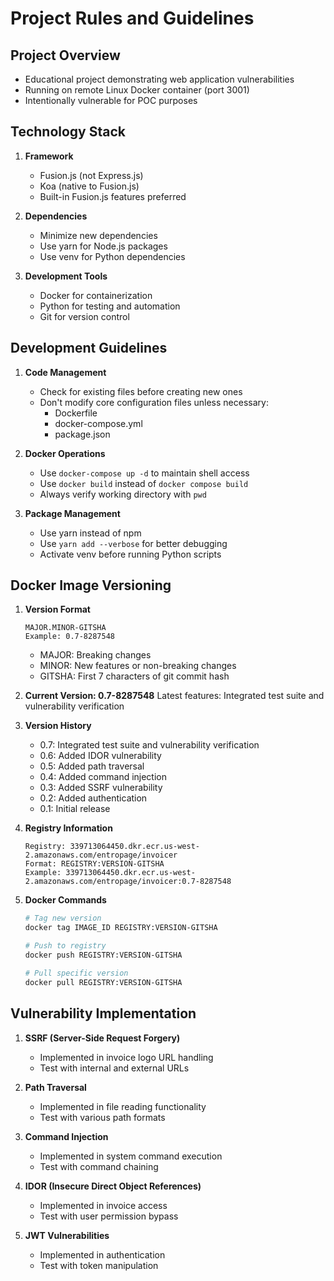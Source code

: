 # Project Rules and Guidelines

## Project Overview
- Educational project demonstrating web application vulnerabilities
- Running on remote Linux Docker container (port 3001)
- Intentionally vulnerable for POC purposes

## Technology Stack
1. **Framework**
   - Fusion.js (not Express.js)
   - Koa (native to Fusion.js)
   - Built-in Fusion.js features preferred

2. **Dependencies**
   - Minimize new dependencies
   - Use yarn for Node.js packages
   - Use venv for Python dependencies

3. **Development Tools**
   - Docker for containerization
   - Python for testing and automation
   - Git for version control

## Development Guidelines

1. **Code Management**
   - Check for existing files before creating new ones
   - Don't modify core configuration files unless necessary:
     * Dockerfile
     * docker-compose.yml
     * package.json

2. **Docker Operations**
   - Use `docker-compose up -d` to maintain shell access
   - Use `docker build` instead of `docker compose build`
   - Always verify working directory with `pwd`

3. **Package Management**
   - Use yarn instead of npm
   - Use `yarn add --verbose` for better debugging
   - Activate venv before running Python scripts

## Docker Image Versioning

1. **Version Format**
   ```
   MAJOR.MINOR-GITSHA
   Example: 0.7-8287548
   ```
   - MAJOR: Breaking changes
   - MINOR: New features or non-breaking changes
   - GITSHA: First 7 characters of git commit hash

2. **Current Version: 0.7-8287548**
   Latest features: Integrated test suite and vulnerability verification

3. **Version History**
   - 0.7: Integrated test suite and vulnerability verification
   - 0.6: Added IDOR vulnerability
   - 0.5: Added path traversal
   - 0.4: Added command injection
   - 0.3: Added SSRF vulnerability
   - 0.2: Added authentication
   - 0.1: Initial release

4. **Registry Information**
   ```
   Registry: 339713064450.dkr.ecr.us-west-2.amazonaws.com/entropage/invoicer
   Format: REGISTRY:VERSION-GITSHA
   Example: 339713064450.dkr.ecr.us-west-2.amazonaws.com/entropage/invoicer:0.7-8287548
   ```

5. **Docker Commands**
   ```bash
   # Tag new version
   docker tag IMAGE_ID REGISTRY:VERSION-GITSHA

   # Push to registry
   docker push REGISTRY:VERSION-GITSHA

   # Pull specific version
   docker pull REGISTRY:VERSION-GITSHA
   ```

## Vulnerability Implementation
1. **SSRF (Server-Side Request Forgery)**
   - Implemented in invoice logo URL handling
   - Test with internal and external URLs

2. **Path Traversal**
   - Implemented in file reading functionality
   - Test with various path formats

3. **Command Injection**
   - Implemented in system command execution
   - Test with command chaining

4. **IDOR (Insecure Direct Object References)**
   - Implemented in invoice access
   - Test with user permission bypass

5. **JWT Vulnerabilities**
   - Implemented in authentication
   - Test with token manipulation 